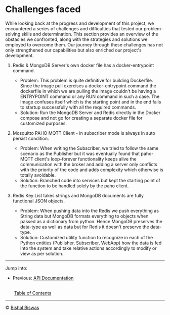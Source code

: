 # Challenges faced

While looking back at the progress and development of this project, we encountered a series of challenges and difficulties that tested our problem-solving skills and determination. This section provides an overview of the obstacles we confronted, along with the strategies and solutions we employed to overcome them. Our journey through these challenges has not only strengthened our capabilities but also enriched our project's development.

1. Redis & MongoDB Server's own docker file has a docker-entrypoint command.

    * Problem: This problem is quite definitive for building Dockerfile. Since the image pull exercises a docker-entrypoint command the dockerfile in which we are pulling the image couldn't be having a ENTRYPOINT command or any RUN command in such a case. The Image confuses itself which is the starting point and in the end fails to startup successfully with all the required commands.
    * Solution: Run the MongoDB Server and Redis directly in the Docker compose and not go for creating a separate docker file for customized purposes.

2. Mosquitto PAHO MQTT Client - in subscriber mode is always in auto persist condition.

    * Problem: When writing the Subscriber, we tried to follow the same scenario as the Publisher but it was eventually found that paho-MQTT client's loop-forever functionality keeps alive the communication with the broker and adding a server only conflicts with the priority of the code and adds complexity which otherwise is totally avoidable.
    * Solution: Branched code into services but kept the starting point of the function to be handled solely by the paho client.

3. Redis Key:List takes strings and MongoDB documents are fully functional JSON objects.

    * Problem: When pushing data into the Redis we push everything as String data but MongoDB formats everything to objects when passed as a dictionary from python. Hence MongoDB preserves the data-type as well as data but for Redis it doesn't preserve the data-type.
    * Solution: Customized utility function to recognize in each of the Python entities (Publisher, Subscriber, WebApp) how the data is fed into the system and take relative actions accordingly to modify or view as per solution.

---
Jump into:

* Previous: [API Documentation](./apidoc.md)

<br>&emsp;&emsp;[Table of Contents](./docs.md)</br>

---
&copy; [Bishal Biswas](mailto:b.biswas_94587@ieee.org)
